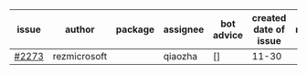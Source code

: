 | issue | author | package | assignee | bot advice | created date of issue | target release date | date from target |
| ------ | ------ | ------ | ------ | ------ | ------ | ------ | :-----: |
| [#2273](https://github.com/Azure/sdk-release-request/issues/2273) | rezmicrosoft |  | qiaozha | [] | 11-30 |  |  |
